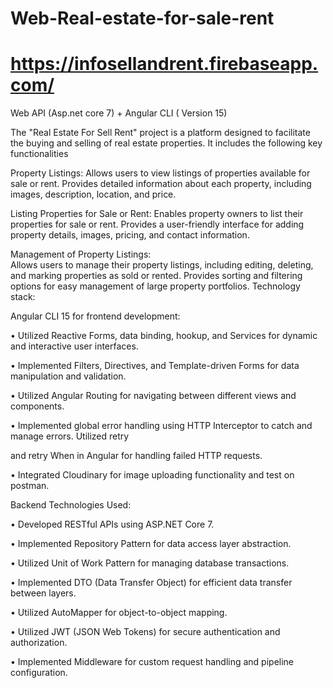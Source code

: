 # Web-Real-estate-for-sale-rent
# https://infosellandrent.firebaseapp.com/
 Web API (Asp.net core 7) + Angular CLI ( Version 15)
 
  The "Real Estate For Sell Rent" project is a platform designed to facilitate the buying and selling of real 
estate properties. It includes the following key functionalities 

Property Listings: 
Allows users to view listings of properties available for sale or rent. Provides detailed information about each 
property, including images, description, location, and price.

Listing Properties for Sale or Rent: 
Enables property owners to list their properties for sale or rent. Provides a user-friendly interface for adding 
property details, images, pricing, and contact information. 

Management of Property Listings:   
Allows users to manage their property listings, including editing, deleting, and marking properties as sold or 
rented. Provides sorting and filtering options for easy management of large property portfolios. 
Technology stack:

Angular CLI 15 for frontend development: 

• Utilized Reactive Forms, data binding, hookup, and Services for dynamic and interactive user interfaces. 

• Implemented Filters, Directives, and Template-driven Forms for data manipulation and validation. 

• Utilized Angular Routing for navigating between different views and components. 

• Implemented global error handling using HTTP Interceptor to catch and manage errors. Utilized retry 

and retry When in Angular for handling failed HTTP requests.  

• Integrated Cloudinary for image uploading functionality and test on postman. 

Backend Technologies Used: 

•    Developed RESTful APIs using ASP.NET Core 7. 

•    Implemented Repository Pattern for data access layer abstraction. 

•    Utilized Unit of Work Pattern for managing database transactions. 

•    Implemented DTO (Data Transfer Object) for efficient data transfer between layers. 

•    Utilized AutoMapper for object-to-object mapping. 

•    Utilized JWT (JSON Web Tokens) for secure authentication and authorization.

•    Implemented Middleware for custom request handling and pipeline configuration. 

